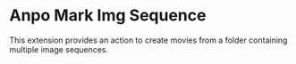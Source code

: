 # Anpo Mark Img Sequence

This extension provides an action to create movies from a folder containing multiple image sequences.
